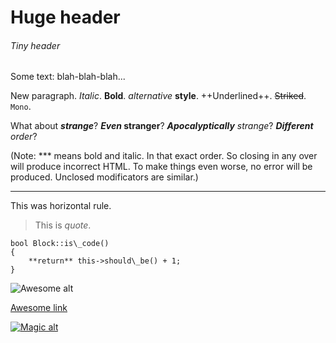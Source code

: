 # Huge header
###### Tiny header

Some text:
blah-blah-blah...

New paragraph. *Italic*. **Bold**. _alternative_ __style__.
++Underlined++. ~~Striked~~. `Mono`.

What about __*strange*__?
__*Even* stranger__?
_**Apocalyptically** strange_?
*__Different__ order*?

(Note: \*\*\* means bold and italic. In that exact order.
So closing in any over will produce incorrect HTML.
To make things even worse, no error will be produced.
Unclosed modificators are similar.)

----

This was horizontal rule.

> This is
> *quote*.

```
bool Block::is\_code()
{
    **return** this->should\_be() + 1;
}
```

![Awesome alt](../awseome.jpg "Awesome Title")

[Awesome link](example.com "Awesome title of link")

[![Magic alt](../magic.png "Ignored")](example.com "Magic title of linked pic")
